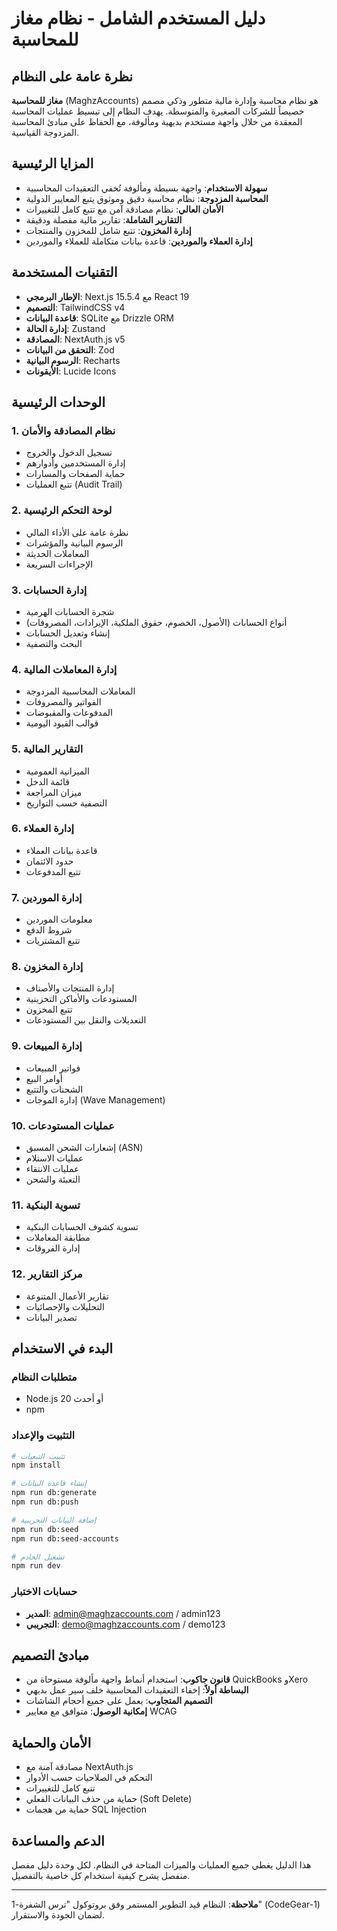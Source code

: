 # دليل المستخدم الشامل - نظام مغاز للمحاسبة

## نظرة عامة على النظام

**مغاز للمحاسبة** (MaghzAccounts) هو نظام محاسبة وإدارة مالية متطور وذكي مصمم خصيصاً للشركات الصغيرة والمتوسطة. يهدف النظام إلى تبسيط عمليات المحاسبة المعقدة من خلال واجهة مستخدم بديهية ومألوفة، مع الحفاظ على مبادئ المحاسبة المزدوجة القياسية.

## المزايا الرئيسية

- **سهولة الاستخدام**: واجهة بسيطة ومألوفة تُخفي التعقيدات المحاسبية
- **المحاسبة المزدوجة**: نظام محاسبة دقيق وموثوق يتبع المعايير الدولية
- **الأمان العالي**: نظام مصادقة آمن مع تتبع كامل للتغييرات
- **التقارير الشاملة**: تقارير مالية مفصلة ودقيقة
- **إدارة المخزون**: تتبع شامل للمخزون والمنتجات
- **إدارة العملاء والموردين**: قاعدة بيانات متكاملة للعملاء والموردين

## التقنيات المستخدمة

- **الإطار البرمجي**: Next.js 15.5.4 مع React 19
- **التصميم**: TailwindCSS v4
- **قاعدة البيانات**: SQLite مع Drizzle ORM
- **إدارة الحالة**: Zustand
- **المصادقة**: NextAuth.js v5
- **التحقق من البيانات**: Zod
- **الرسوم البيانية**: Recharts
- **الأيقونات**: Lucide Icons

## الوحدات الرئيسية

### 1. نظام المصادقة والأمان
- تسجيل الدخول والخروج
- إدارة المستخدمين وأدوارهم
- حماية الصفحات والمسارات
- تتبع العمليات (Audit Trail)

### 2. لوحة التحكم الرئيسية
- نظرة عامة على الأداء المالي
- الرسوم البيانية والمؤشرات
- المعاملات الحديثة
- الإجراءات السريعة

### 3. إدارة الحسابات
- شجرة الحسابات الهرمية
- أنواع الحسابات (الأصول، الخصوم، حقوق الملكية، الإيرادات، المصروفات)
- إنشاء وتعديل الحسابات
- البحث والتصفية

### 4. إدارة المعاملات المالية
- المعاملات المحاسبية المزدوجة
- الفواتير والمصروفات
- المدفوعات والمقبوضات
- قوالب القيود اليومية

### 5. التقارير المالية
- الميزانية العمومية
- قائمة الدخل
- ميزان المراجعة
- التصفية حسب التواريخ

### 6. إدارة العملاء
- قاعدة بيانات العملاء
- حدود الائتمان
- تتبع المدفوعات

### 7. إدارة الموردين
- معلومات الموردين
- شروط الدفع
- تتبع المشتريات

### 8. إدارة المخزون
- إدارة المنتجات والأصناف
- المستودعات والأماكن التخزينية
- تتبع المخزون
- التعديلات والنقل بين المستودعات

### 9. إدارة المبيعات
- فواتير المبيعات
- أوامر البيع
- الشحنات والتتبع
- إدارة الموجات (Wave Management)

### 10. عمليات المستودعات
- إشعارات الشحن المسبق (ASN)
- عمليات الاستلام
- عمليات الانتقاء
- التعبئة والشحن

### 11. تسوية البنكية
- تسوية كشوف الحسابات البنكية
- مطابقة المعاملات
- إدارة الفروقات

### 12. مركز التقارير
- تقارير الأعمال المتنوعة
- التحليلات والإحصائيات
- تصدير البيانات

## البدء في الاستخدام

### متطلبات النظام
- Node.js 20 أو أحدث
- npm

### التثبيت والإعداد

```bash
# تثبيت التبعيات
npm install

# إنشاء قاعدة البيانات
npm run db:generate
npm run db:push

# إضافة البيانات التجريبية
npm run db:seed
npm run db:seed-accounts

# تشغيل الخادم
npm run dev
```

### حسابات الاختبار
- **المدير**: admin@maghzaccounts.com / admin123
- **التجريبي**: demo@maghzaccounts.com / demo123

## مبادئ التصميم

- **قانون جاكوب**: استخدام أنماط واجهة مألوفة مستوحاة من QuickBooks وXero
- **البساطة أولاً**: إخفاء التعقيدات المحاسبية خلف سير عمل بديهي
- **التصميم المتجاوب**: يعمل على جميع أحجام الشاشات
- **إمكانية الوصول**: متوافق مع معايير WCAG

## الأمان والحماية

- مصادقة آمنة مع NextAuth.js
- التحكم في الصلاحيات حسب الأدوار
- تتبع كامل للتغييرات
- حماية من حذف البيانات الفعلي (Soft Delete)
- حماية من هجمات SQL Injection

## الدعم والمساعدة

هذا الدليل يغطي جميع العمليات والميزات المتاحة في النظام. لكل وحدة دليل مفصل منفصل يشرح كيفية استخدام كل خاصية بالتفصيل.

---

**ملاحظة**: النظام قيد التطوير المستمر وفق بروتوكول "ترس الشفرة-1" (CodeGear-1) لضمان الجودة والاستقرار.
